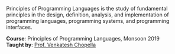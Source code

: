 Principles of Programming Languages is the study of fundamental principles
in the design, definition, analysis, and implementation of programming
languages, programming systems, and programming interfaces.

**Course**: Principles of Programming Languages, Monsoon 2019<br>
**Taught by**: [Prof. Venkatesh Chopella]


[Prof. Venkatesh Chopella]: https://www.iiit.ac.in/people/faculty/choppell/
